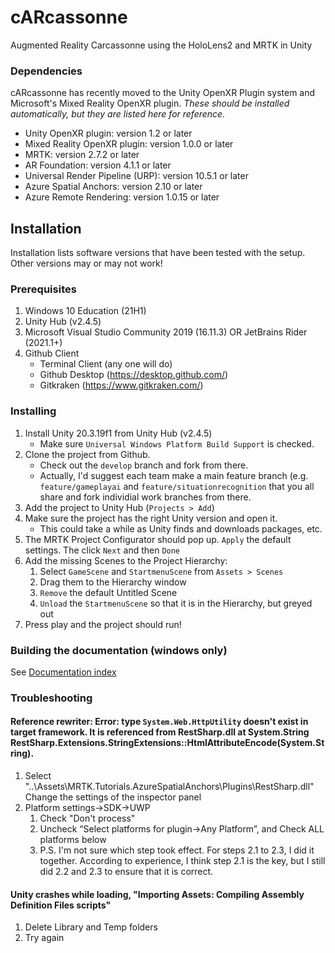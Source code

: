 # cARcassonne
Augmented Reality Carcassonne using the HoloLens2 and MRTK in Unity

### Dependencies

cARcassonne has recently moved to the Unity OpenXR Plugin system and Microsoft's Mixed Reality OpenXR plugin. *These should be installed automatically, but they are listed here for reference.*

* Unity OpenXR plugin: version 1.2 or later
* Mixed Reality OpenXR plugin: version 1.0.0 or later
* MRTK: version 2.7.2 or later
* AR Foundation: version 4.1.1 or later
* Universal Render Pipeline (URP): version 10.5.1 or later
* Azure Spatial Anchors: version 2.10 or later
* Azure Remote Rendering: version 1.0.15 or later

## Installation

Installation lists software versions that have been tested with the setup. Other versions may or may not work!

### Prerequisites

1. Windows 10 Education (21H1)
1. Unity Hub (v2.4.5)
1. Microsoft Visual Studio Community 2019 (16.11.3) OR JetBrains Rider (2021.1+)
2. Github Client
    * Terminal Client (any one will do)
    * Github Desktop (https://desktop.github.com/)
    * Gitkraken (https://www.gitkraken.com/)

### Installing

1. Install Unity 20.3.19f1 from Unity Hub (v2.4.5)
    * Make sure `Universal Windows Platform Build Support` is checked.
3. Clone the project from Github.
    * Check out the `develop` branch and fork from there.
    * Actually, I'd suggest each team make a main feature branch (e.g. `feature/gameplayai` and `feature/situationrecognition` that you all share and fork individial work branches from there.
5. Add the project to Unity Hub (`Projects > Add`)
6. Make sure the project has the right Unity version and open it.
    * This could take a while as Unity finds and downloads packages, etc.
1. The MRTK Project Configurator should pop up. `Apply` the default settings. The click `Next` and then `Done`
2. Add the missing Scenes to the Project Hierarchy:
    1. Select `GameScene` and `StartmenuScene` from `Assets > Scenes`
    2. Drag them to the Hierarchy window
    3. `Remove` the default Untitled Scene
    1. `Unload` the `StartmenuScene` so that it is in the Hierarchy, but greyed out
11. Press play and the project should run!

### Building the documentation (windows only)
See [Documentation index](Documentation/index.md)

### Troubleshooting

#### Reference rewriter: Error: type `System.Web.HttpUtility` doesn't exist in target framework. It is referenced from RestSharp.dll at System.String RestSharp.Extensions.StringExtensions::HtmlAttributeEncode(System.String).

1. Select "..\Assets\MRTK.Tutorials.AzureSpatialAnchors\Plugins\RestSharp.dll"
Change the settings of the inspector panel
1.  Platform settings->SDK->UWP
    1. Check "Don't process"
    1. Uncheck “Select platforms for plugin->Any Platform”, and Check ALL platforms below
    1. P.S. I'm not sure which step took effect. For steps 2.1 to 2.3, I did it together. According to experience, I think step 2.1 is the key, but I still did 2.2 and 2.3 to ensure that it is correct.

#### Unity crashes while loading, "Importing Assets: Compiling Assembly Definition Files scripts"

1. Delete Library and Temp folders
1. Try again
